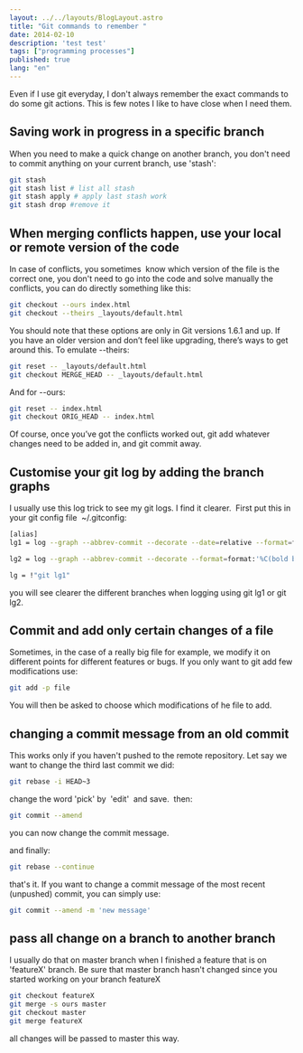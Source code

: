 ```yaml
---
layout: ../../layouts/BlogLayout.astro
title: "Git commands to remember "
date: 2014-02-10
description: 'test test'
tags: ["programming processes"]
published: true
lang: "en"
---
```


Even if I use git everyday, I don't always remember the exact commands to do some git actions. This is few notes I like to have close when I need them.


## Saving work in progress in a specific branch ##
When you need to make a quick change on another branch, you don't need to commit anything on your current branch, use 'stash':

``` bash
git stash
git stash list # list all stash
git stash apply # apply last stash work
git stash drop #remove it
```

## When merging conflicts happen, use your local or remote version of the code ##
In case of conflicts, you sometimes  know which version of the file is the correct one, you don't need to go into the code and solve manually the conflicts, you can do directly something like this:

``` bash
git checkout --ours index.html
git checkout --theirs _layouts/default.html
```


You should note that these options are only in Git versions 1.6.1 and up. If you have an older version and don’t feel like upgrading, there’s ways to get around this. To emulate --theirs:

``` bash
git reset -- _layouts/default.html
git checkout MERGE_HEAD -- _layouts/default.html
```


And for --ours:

``` bash
git reset -- index.html
git checkout ORIG_HEAD -- index.html
```


Of course, once you’ve got the conflicts worked out, git add whatever changes need to be added in, and git commit away.
## Customise your git log by adding the branch graphs ##
I usually use this log trick to see my git logs. I find it clearer.  First put this in your git config file  ~/.gitconfig:

``` bash
[alias]
lg1 = log --graph --abbrev-commit --decorate --date=relative --format=format:'%C(bold blue)%h%C(reset) - %C(bold green)(%ar)%C(reset) %C(white)%s%C(reset) %C(dim white)- %an%C(reset)%C(bold yellow)%d%C(reset)' --all

lg2 = log --graph --abbrev-commit --decorate --format=format:'%C(bold blue)%h%C(reset) - %C(bold cyan)%aD%C(reset) %C(bold green)(%ar)%C(reset)%C(bold yellow)%d%C(reset)%n'' %C(white)%s%C(reset) %C(dim white)- %an%C(reset)' --all

lg = !"git lg1"

```


you will see clearer the different branches when logging using git lg1 or git lg2.
## Commit and add only certain changes of a file ##
Sometimes, in the case of a really big file for example, we modify it on different points for different features or bugs. If you only want to git add few modifications use:

``` bash
git add -p file

```


You will then be asked to choose which modifications of he file to add.
## changing a commit message from an old commit ##
This works only if you haven't pushed to the remote repository. Let say we want to change the third last commit we did:

``` bash
git rebase -i HEAD~3
```


change the word 'pick' by  'edit'  and save.  then:

``` bash
git commit --amend
```


you can now change the commit message.

and finally:

``` bash
git rebase --continue
```


that's it. If you want to change a commit message of the most recent (unpushed) commit, you can simply use:

``` bash
git commit --amend -m 'new message'
```

## pass all change on a branch to another branch ##
I usually do that on master branch when I finished a feature that is on 'featureX' branch. Be sure that master branch hasn't changed since you started working on your branch featureX

``` bash
git checkout featureX
git merge -s ours master
git checkout master
git merge featureX
```


all changes will be passed to master this way.